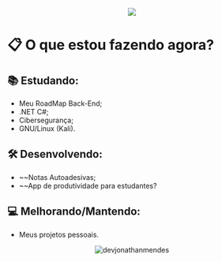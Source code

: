 <p align="center">
  <a href="https://skillicons.dev">
    <img src="https://skillicons.dev/icons?i=js,ts,nodejs,react,electron,dotnet,cs&theme=dark" />
  </a>
</p>

# 📋 O que estou fazendo agora?

## 📚 Estudando:
- Meu RoadMap Back-End;
- .NET C#;
- Cibersegurança;
- GNU/Linux (Kali).

## 🛠️ Desenvolvendo:
- ~~Notas Autoadesivas;
- ~~App de produtividade para estudantes?

## 💻 Melhorando/Mantendo:
- Meus projetos pessoais.

<p align="center">
 <img align="center" src="https://github-readme-stats-eight-theta.vercel.app/api/top-langs/?username=devjonathanmendes&show_icons=true&theme=dark&text_color=ffffff&locale=en&layout=compact" alt="devjonathanmendes" />
</p>
